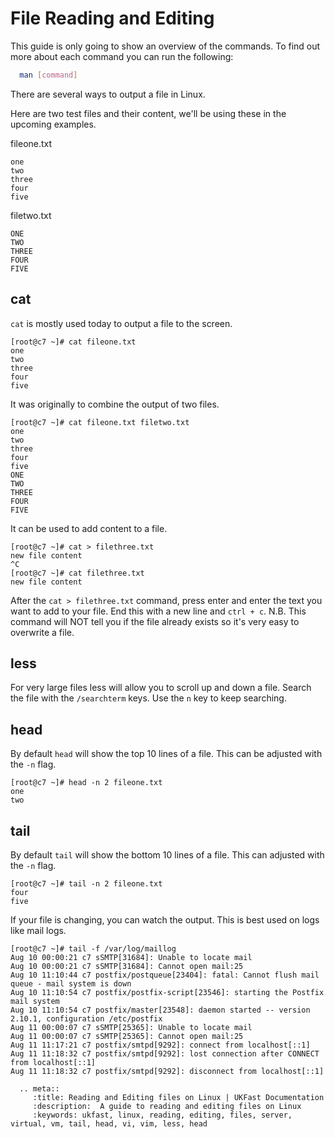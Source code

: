 # File Reading and Editing

This guide is only going to show an overview of the commands. To find out more about each command you can run the following:

```bash
  man [command]
```

There are several ways to output a file in Linux.

Here are two test files and their content, we'll be using these in the upcoming examples.

fileone.txt
```console
one
two
three
four
five
```

filetwo.txt
```console
ONE
TWO
THREE
FOUR
FIVE
```

## cat
`cat` is mostly used today to output a file to the screen.
```console
[root@c7 ~]# cat fileone.txt
one
two
three
four
five
```
It was originally to combine the output of two files.
```console
[root@c7 ~]# cat fileone.txt filetwo.txt
one
two
three
four
five
ONE
TWO
THREE
FOUR
FIVE
```
It can be used to add content to a file.
```console
[root@c7 ~]# cat > filethree.txt
new file content
^C
[root@c7 ~]# cat filethree.txt
new file content
```
After the `cat > filethree.txt` command, press enter and enter the text you want to add to your file. End this with a new line and `ctrl + c`.
N.B. This command will NOT tell you if the file already exists so it's very easy to overwrite a file.

## less
For very large files less will allow you to scroll up and down a file. Search the file with the `/searchterm` keys. Use the `n` key to keep searching.

## head
By default `head` will show the top 10 lines of a file. This can be adjusted with the `-n` flag.
```console
[root@c7 ~]# head -n 2 fileone.txt
one
two
```

## tail
By default `tail` will show the bottom 10 lines of a file. This can adjusted with the `-n` flag.
```console
[root@c7 ~]# tail -n 2 fileone.txt
four
five
```
If your file is changing, you can watch the output. This is best used on logs like mail logs.
```console
[root@c7 ~]# tail -f /var/log/maillog
Aug 10 00:00:21 c7 sSMTP[31684]: Unable to locate mail
Aug 10 00:00:21 c7 sSMTP[31684]: Cannot open mail:25
Aug 10 11:10:44 c7 postfix/postqueue[23404]: fatal: Cannot flush mail queue - mail system is down
Aug 10 11:10:54 c7 postfix/postfix-script[23546]: starting the Postfix mail system
Aug 10 11:10:54 c7 postfix/master[23548]: daemon started -- version 2.10.1, configuration /etc/postfix
Aug 11 00:00:07 c7 sSMTP[25365]: Unable to locate mail
Aug 11 00:00:07 c7 sSMTP[25365]: Cannot open mail:25
Aug 11 11:17:21 c7 postfix/smtpd[9292]: connect from localhost[::1]
Aug 11 11:18:32 c7 postfix/smtpd[9292]: lost connection after CONNECT from localhost[::1]
Aug 11 11:18:32 c7 postfix/smtpd[9292]: disconnect from localhost[::1]
```

```eval_rst
  .. meta::
     :title: Reading and Editing files on Linux | UKFast Documentation
     :description:  A guide to reading and editing files on Linux
     :keywords: ukfast, linux, reading, editing, files, server, virtual, vm, tail, head, vi, vim, less, head
